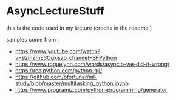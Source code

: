 # AsyncLectureStuff
this is the code used in my lecture (credits in the readme )

samples come from :
- https://www.youtube.com/watch?v=9zinZmE3Ogk&ab_channel=SFPython
- https://www.roguelynn.com/words/asyncio-we-did-it-wrong/
- https://realpython.com/python-gil/
- https://github.com/bfortuner/ml-study/blob/master/multitasking_python.ipynb
- https://www.programiz.com/python-programming/generator
